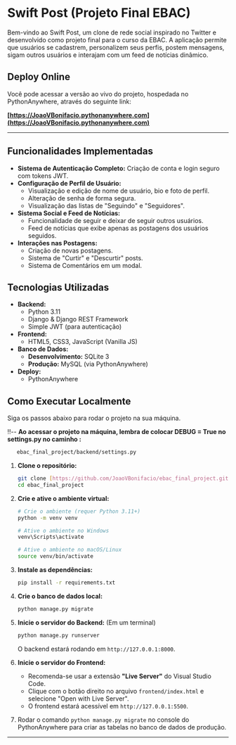 # Swift Post (Projeto Final EBAC)

Bem-vindo ao Swift Post, um clone de rede social inspirado no Twitter e desenvolvido como projeto final para o curso da EBAC. A aplicação permite que usuários se cadastrem, personalizem seus perfis, postem mensagens, sigam outros usuários e interajam com um feed de notícias dinâmico.

## Deploy Online

Você pode acessar a versão ao vivo do projeto, hospedada no PythonAnywhere, através do seguinte link:

**[https://JoaoVBonifacio.pythonanywhere.com](https://JoaoVBonifacio.pythonanywhere.com)**

---

## Funcionalidades Implementadas

* **Sistema de Autenticação Completo:** Criação de conta e login seguro com tokens JWT.
* **Configuração de Perfil de Usuário:**
    * Visualização e edição de nome de usuário, bio e foto de perfil.
    * Alteração de senha de forma segura.
    * Visualização das listas de "Seguindo" e "Seguidores".
* **Sistema Social e Feed de Notícias:**
    * Funcionalidade de seguir e deixar de seguir outros usuários.
    * Feed de notícias que exibe apenas as postagens dos usuários seguidos.
* **Interações nas Postagens:**
    * Criação de novas postagens.
    * Sistema de "Curtir" e "Descurtir" posts.
    * Sistema de Comentários em um modal.

## Tecnologias Utilizadas

* **Backend:**
    * Python 3.11
    * Django & Django REST Framework
    * Simple JWT (para autenticação)
* **Frontend:**
    * HTML5, CSS3, JavaScript (Vanilla JS)
* **Banco de Dados:**
    * **Desenvolvimento:** SQLite 3
    * **Produção:** MySQL (via PythonAnywhere)
* **Deploy:**
    * PythonAnywhere

## Como Executar Localmente

Siga os passos abaixo para rodar o projeto na sua máquina.

‼️-- **Ao acessar o projeto na máquina, lembra de colocar DEBUG = True no settings.py no caminho :**
 ```bash
    ebac_final_project/backend/settings.py
 ```

1.  **Clone o repositório:**
    ```bash
    git clone [https://github.com/JoaoVBonifacio/ebac_final_project.git](https://github.com/JoaoVBonifacio/ebac_final_project.git)
    cd ebac_final_project
    ```

2.  **Crie e ative o ambiente virtual:**
    ```bash
    # Crie o ambiente (requer Python 3.11+)
    python -m venv venv

    # Ative o ambiente no Windows
    venv\Scripts\activate

    # Ative o ambiente no macOS/Linux
    source venv/bin/activate
    ```

3.  **Instale as dependências:**
    ```bash
    pip install -r requirements.txt
    ```

4.  **Crie o banco de dados local:**
    ```bash
    python manage.py migrate
    ```

5.  **Inicie o servidor do Backend:**
    (Em um terminal)
    ```bash
    python manage.py runserver
    ```
    O backend estará rodando em `http://127.0.0.1:8000`.

6.  **Inicie o servidor do Frontend:**
    * Recomenda-se usar a extensão **"Live Server"** do Visual Studio Code.
    * Clique com o botão direito no arquivo `frontend/index.html` e selecione "Open with Live Server".
    * O frontend estará acessível em `http://127.0.0.1:5500`.
6.  Rodar o comando `python manage.py migrate` no console do PythonAnywhere para criar as tabelas no banco de dados de produção.

---
